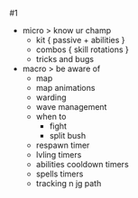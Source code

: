 #1
- micro > know ur champ 
	- kit { passive + abilities }
	- combos { skill rotations }
	- tricks and bugs
- macro > be aware of 
	- map
	- map animations
	- warding
	- wave management
	- when to 
		- fight 
		- split bush
	- respawn timer
	- lvling timers
	- abilities cooldown timers 
	- spells timers
	- tracking n jg path